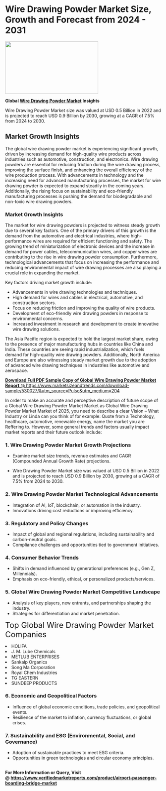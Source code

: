 <H1>Wire Drawing Powder Market Size, Growth and Forecast from 2024 - 2031</H1><img class="aligncenter size-medium wp-image-584254" src="https://thirdeyenews.in/wp-content/uploads/2024/09/Global-Market-Research-300x168.jpeg" alt="" width="300" height="168" /><p><strong>Global&nbsp;<a href="https://www.marketsizeandtrends.com/download-sample/530027/&amp;utm_source=Pulse&amp;utm_medium=204">Wire Drawing Powder Market</a> Insights</strong></p><p>Wire Drawing Powder Market size was valued at USD 0.5 Billion in 2022 and is projected to reach USD 0.9 Billion by 2030, growing at a CAGR of 7.5% from 2024 to 2030.</p><p><!DOCTYPE html> <html lang="en"> <head> <meta charset="UTF-8"> <meta name="viewport" content="width=device-width, initial-scale=1.0"> <title>Wire Drawing Powder Market Growth Insights</title> </head> <body> <h2>Market Growth Insights</h2> <p>The global wire drawing powder market is experiencing significant growth, driven by increasing demand for high-quality wire products across industries such as automotive, construction, and electronics. Wire drawing powders are essential for reducing friction during the wire drawing process, improving the surface finish, and enhancing the overall efficiency of the wire production process. With advancements in technology and the increasing need for advanced manufacturing processes, the market for wire drawing powder is expected to expand steadily in the coming years. Additionally, the rising focus on sustainability and eco-friendly manufacturing processes is pushing the demand for biodegradable and non-toxic wire drawing powders.</p> <p><a href="#"></a></p> <h3>Market Growth Insights</h3> <p>The market for wire drawing powders is projected to witness steady growth due to several key factors. One of the primary drivers of this growth is the demand from the automotive and electrical industries, where high-performance wires are required for efficient functioning and safety. The growing trend of miniaturization of electronic devices and the increase in demand for power cables, telecommunication wires, and copper wires are contributing to the rise in wire drawing powder consumption. Furthermore, technological advancements that focus on increasing the performance and reducing environmental impact of wire drawing processes are also playing a crucial role in expanding the market.</p> <p>Key factors driving market growth include:</p> <ul> <li>Advancements in wire drawing technologies and techniques.</li> <li>High demand for wires and cables in electrical, automotive, and construction sectors.</li> <li>Focus on reducing friction and improving the quality of wire products.</li> <li>Development of eco-friendly wire drawing powders in response to environmental concerns.</li> <li>Increased investment in research and development to create innovative wire drawing solutions.</li> </ul> <p>The Asia Pacific region is expected to hold the largest market share, owing to the presence of major manufacturing hubs in countries like China and India. These countries are seeing rapid industrialization, which fuels demand for high-quality wire drawing powders. Additionally, North America and Europe are also witnessing steady market growth due to the adoption of advanced wire drawing techniques in industries like automotive and aerospace.</p> <p><a href="#"></p><p><span class=""><strong>Download Full PDF Sample Copy of Global Wire Drawing Powder Market Report</strong> @ <a href="https://www.marketsizeandtrends.com/download-sample/530027/&amp;utm_source=Pulse&amp;utm_medium=204" target="_blank">https://www.marketsizeandtrends.com/download-sample/530027/&amp;utm_source=Pulse&amp;utm_medium=204</a></span></p><p>In order to make an accurate and perceptive description of future scope of a Global&nbsp;Wire Drawing Powder Market Market as Global&nbsp;Wire Drawing Powder Market Market of 2025, you need to describe a clear Vision &ndash; What Industry or Linda can you think of for example: Quote from a Technology, healthcare, automotive, renewable energy, name the market you are Reffering to. However, some general trends and factors usually impact market reports and their future outlook include:</p><h3>1.&nbsp;<strong>Wire Drawing Powder Market Growth Projections</strong></h3><ul><li>Examine market size trends, revenue estimates and CAGR (Compounded Annual Growth Rate) projections.</li><li><p>Wire Drawing Powder Market size was valued at USD 0.5 Billion in 2022 and is projected to reach USD 0.9 Billion by 2030, growing at a CAGR of 7.5% from 2024 to 2030.</p></li></ul><h3>2.&nbsp;<strong>Wire Drawing Powder Market Technological Advancements</strong></h3><ul><li>Integration of AI, IoT, blockchain, or automation in the industry.</li><li>Innovations driving cost reductions or improving efficiency.</li></ul><h3>3.&nbsp;<strong>Regulatory and Policy Changes</strong></h3><ul><li>Impact of global and regional regulations, including sustainability and carbon-neutral goals.</li><li>Compliance challenges and opportunities tied to government initiatives.</li></ul><h3>4.&nbsp;<strong>Consumer Behavior Trends</strong></h3><ul><li>Shifts in demand influenced by generational preferences (e.g., Gen Z, Millennials).</li><li>Emphasis on eco-friendly, ethical, or personalized products/services.</li></ul><h3>5.&nbsp;<strong>Global Wire Drawing Powder Market Competitive Landscape</strong></h3><ul><li>Analysis of key players, new entrants, and partnerships shaping the industry.</li><li>Strategies for differentiation and market penetration.</li></ul><p data-pm-slice="1 1 []"><span style="color: inherit; font-family: inherit; font-size: 25px;">Top Global Wire Drawing Powder Market Companies</span></p><div class="" data-test-id=""><p><li>HOLIFA</li><li> J. M. Lube Chemicals</li><li> METLUB ENTERPRISES</li><li> Sankalp Organics</li><li> Song Ma Corporation</li><li> Royal Chem Industries</li><li> TG EASTERN</li><li> SUNDEEP PRODUCTS</li></p></div><h3>6.&nbsp;<strong>Economic and Geopolitical Factors</strong></h3><ul><li>Influence of global economic conditions, trade policies, and geopolitical events.</li><li>Resilience of the market to inflation, currency fluctuations, or global crises.</li></ul><h3>7.&nbsp;<strong>Sustainability and ESG (Environmental, Social, and Governance)</strong></h3><ul><li>Adoption of sustainable practices to meet ESG criteria.</li><li>Opportunities in green technologies and circular economy principles.</li></ul><h2><strong style="font-size: 14px;">For More Information or Query, Visit @&nbsp;</strong><a style="background-color: #ffffff; font-size: 14px;" href="https://www.marketsizeandtrends.com/report/wire-drawing-powder-market/" target="_blank">https://www.verifiedmarketreports.com/product/airport-passenger-boarding-bridge-market</a></h2>
